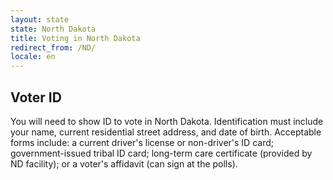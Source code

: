 ```yaml
---
layout: state
state: North Dakota
title: Voting in North Dakota
redirect_from: /ND/
locale: en
---
```


## Voter ID

You will need to show ID to vote in North Dakota. Identification must include your name, current residential street address, and date of birth.  Acceptable forms include: a current driver's license or non-driver's ID card; government-issued tribal ID card; long-term care certificate (provided by ND facility); or a voter's affidavit (can sign at the polls).
